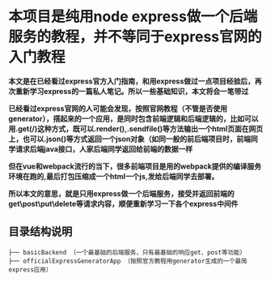 # 本项目是纯用node express做一个后端服务的教程，并不等同于express官网的入门教程

**本文是在已经看过express官方入门指南，和用express做过一点项目经验后，再次重新学习express的一篇私人笔记。所以一些基础知识，本文将会一笔带过**

**已经看过express官网的人可能会发现，按照官网教程（不管是否使用generator），撘起来的一个应用，是同时包含前端逻辑和后端逻辑的，比如可以用.get(/)这种方式，既可以.render(),.sendfile()等方法输出一个html页面在网页上，也可以.json()等方式返回一个json对象（如同一般的前后端项目时，前端同学请求后端java接口，人家后端同学返回给前端的数据一样**

**但在vue和webpack流行的当下，很多前端项目是用的webpack提供的编译服务环境在跑的,最后打包压缩成一个html一个js,发给后端同学去部署。**

**所以本文的意思，就是只用express做一个后端服务，接受并返回前端的get\post\put\delete等请求内容，顺便重新学习一下各个express中间件**

## 目录结构说明

```
├── basicBackend （一个最基础的后端服务，只有最基础的响应get、post等功能）
├── officialExpressGeneratorApp （按照官方教程用generator生成的一个最简express应用）

```